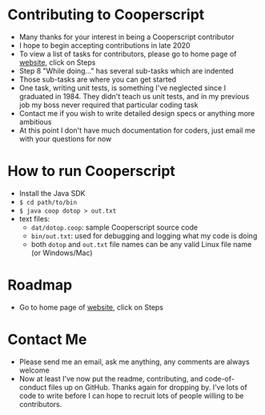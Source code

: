 # Contributing to Cooperscript
* Many thanks for your interest in being a Cooperscript contributor
* I hope to begin accepting contributions in late 2020
* To view a list of tasks for contributors, please go to home page of [website](http://cooperscript.com), click on Steps
* Step 8 "While doing..." has several sub-tasks which are indented
* Those sub-tasks are where you can get started
* One task, writing unit tests, is something I've neglected since I graduated in 1984. They didn't teach us unit tests, and in my previous job my boss never required that particular coding task
* Contact me if you wish to write detailed design specs or anything more ambitious
* At this point I don't have much documentation for coders, just email me with your questions for now
# How to run Cooperscript
* Install the Java SDK
* `$ cd path/to/bin`
* `$ java coop dotop > out.txt`
* text files:
  * `dat/dotop.coop`: sample Cooperscript source code
  * `bin/out.txt`: used for debugging and logging what my code is doing
  * both `dotop` and `out.txt` file names can be any valid Linux file name (or Windows/Mac)
# Roadmap
* Go to home page of [website](http://cooperscript.com), click on Steps
# Contact Me
* Please send me an email, ask me anything, any comments are always welcome
* Now at least I've now put the readme, contributing, and code-of-conduct files up on GitHub. Thanks again for dropping by. I've lots of code to write before I can hope to recruit lots of people willing to be contributors.
